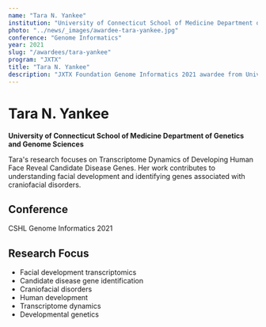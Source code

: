 ```yaml
---
name: "Tara N. Yankee"
institution: "University of Connecticut School of Medicine Department of Genetics and Genome Sciences"
photo: "../news/_images/awardee-tara-yankee.jpg"
conference: "Genome Informatics"
year: 2021
slug: "/awardees/tara-yankee"
program: "JXTX"
title: "Tara N. Yankee"
description: "JXTX Foundation Genome Informatics 2021 awardee from University of Connecticut School of Medicine"
---
```


# Tara N. Yankee

**University of Connecticut School of Medicine Department of Genetics and Genome Sciences**

Tara's research focuses on Transcriptome Dynamics of Developing Human Face Reveal Candidate Disease Genes. Her work contributes to understanding facial development and identifying genes associated with craniofacial disorders.

## Conference
CSHL Genome Informatics 2021

## Research Focus
- Facial development transcriptomics
- Candidate disease gene identification
- Craniofacial disorders
- Human development
- Transcriptome dynamics
- Developmental genetics